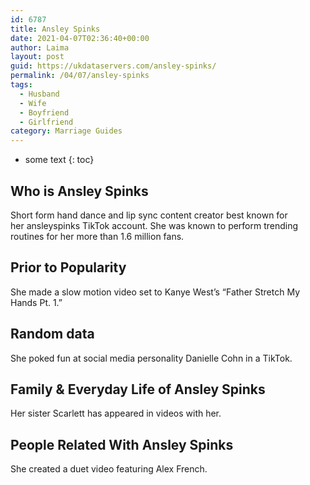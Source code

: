 ```yaml
---
id: 6787
title: Ansley Spinks
date: 2021-04-07T02:36:40+00:00
author: Laima
layout: post
guid: https://ukdataservers.com/ansley-spinks/
permalink: /04/07/ansley-spinks
tags:
  - Husband
  - Wife
  - Boyfriend
  - Girlfriend
category: Marriage Guides
---
```


* some text
{: toc}


## Who is Ansley Spinks
                  
                  
                  
Short form hand dance and lip sync content creator best known for her ansleyspinks TikTok account. She was known to perform trending routines for her more than 1.6 million fans.
                  
              
            
              
            
                
                
                
## Prior to Popularity
                  
                  
                  
She made a slow motion video set to Kanye West&#8217;s &#8220;Father Stretch My Hands Pt. 1.&#8221;
                  
              
            
              
            
                
                
                
## Random data
                  
                  
                  
She poked fun at social media personality Danielle Cohn in a TikTok. 
                  
              
            
              
            
                
                
                
## Family & Everyday Life of Ansley Spinks
                  
                  
                  
Her sister Scarlett has appeared in videos with her. 
                  
              
            
              
            
                
                
                
## People Related With Ansley Spinks
                  
                  
                  
She created a duet video featuring Alex French. 
                  
              
            
              
            
                
              
            
              
              
            
            
              
            
          
          
          